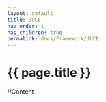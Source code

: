 ```yaml
---
layout: default
title: JUCE
nav_order: 1
has_children: true
permalink: docs/Framework/JUCE
---
```


{{ page.title }}
======================

//Content